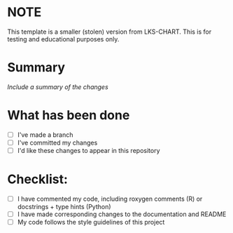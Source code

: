 # NOTE

This template is a smaller (stolen) version from LKS-CHART. This is for testing and educational purposes only.

# Summary
*Include a summary of the changes*


# What has been done

- [ ] I've made a branch
- [ ] I've committed my changes
- [ ] I'd like these changes to appear in this repository

# Checklist:

- [ ] I have commented my code, including roxygen comments (R) or docstrings + type hints (Python)
- [ ] I have made corresponding changes to the documentation and README
- [ ] My code follows the style guidelines of this project
